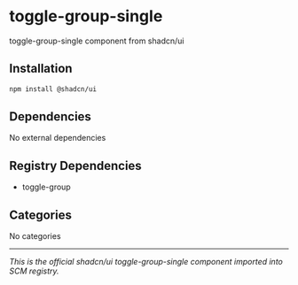 # toggle-group-single

toggle-group-single component from shadcn/ui

## Installation

```bash
npm install @shadcn/ui
```

## Dependencies

No external dependencies

## Registry Dependencies

- toggle-group

## Categories

No categories

---

*This is the official shadcn/ui toggle-group-single component imported into SCM registry.*
